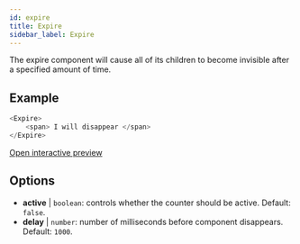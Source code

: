 ```yaml
---
id: expire 
title: Expire
sidebar_label: Expire
---
```


The expire component will cause all of its children to become invisible after a specified amount of time.

## Example

``` js
<Expire>
    <span> I will disappear </span>
</Expire>
```

[Open interactive preview](https://isle.heinz.cmu.edu/components/expire/)

## Options

* __active__ | `boolean`: controls whether the counter should be active. Default: `false`.
* __delay__ | `number`: number of milliseconds before component disappears. Default: `1000`.
